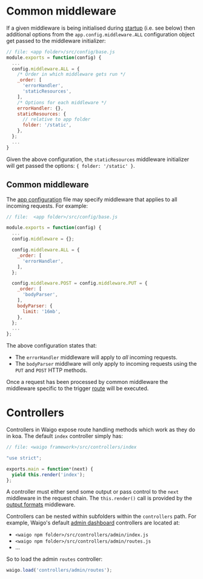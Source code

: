 # Common middleware

If a given middleware is being initialised during [startup](#startup-and-shutdown) (i.e. see below) then
additional options from the `app.config.middleware.ALL` configuration object get
passed to the middleware initializer:

```javascript
// file: <app folder>/src/config/base.js
module.exports = function(config) {
  ...
  config.middleware.ALL = {
    /* Order in which middleware gets run */
    _order: [
      'errorHandler',
      'staticResources',
    ],
    /* Options for each middleware */
    errorHandler: {},
    staticResources: {
      // relative to app folder
      folder: '/static',
    },
  };
  ...
}
```

Given the above configuration, the `staticResources` middleware initializer will get passed the options: `{ folder: '/static' }`.



## Common middleware

The [app configuration](#configuration) file may specify middleware that applies to all incoming requests. For example:

```javascript
// file:  <app folder>/src/config/base.js

module.exports = function(config) {
  ...
  config.middleware = {};

  config.middleware.ALL = {
    _order: [
      'errorHandler',
    ],
  };

  config.middleware.POST = config.middleware.PUT = {
    _order: [
      'bodyParser',
    ],
    bodyParser: {
      limit: '16mb',
    },
  };
  ...
};
```

The above configuration states that:

* The `errorHandler` middleware will apply to _all_ incoming requests. 
* The `bodyParser` middlware will only apply to incoming requests using the `PUT` and `POST` HTTP methods.

Once a request has been processed by common middleware the middleware specific to the trigger [route](#routing) will be executed.


# Controllers

Controllers in Waigo expose route handling methods which work as they do in koa.
The default `index` controller simply has:

```javascript
// file: <waigo framework>/src/controllers/index

"use strict";

exports.main = function*(next) {
  yield this.render('index');
};
```

A controller must either send some output or pass control to the `next`
middleware in the request chain. The `this.render()` call is provided by the 
[output formats](#views-and-output-formats) middleware.

Controllers can be nested within subfolders within the `controllers` path. For example, Waigo's default [admin dashboard](#admin-dashboard) controllers are located at:

* `<waigo npm folder>/src/controllers/admin/index.js`
* `<waigo npm folder>/src/controllers/admin/routes.js`
* ...

So to load the admin `routes` controller:

```javascript
waigo.load('controllers/admin/routes');
```
